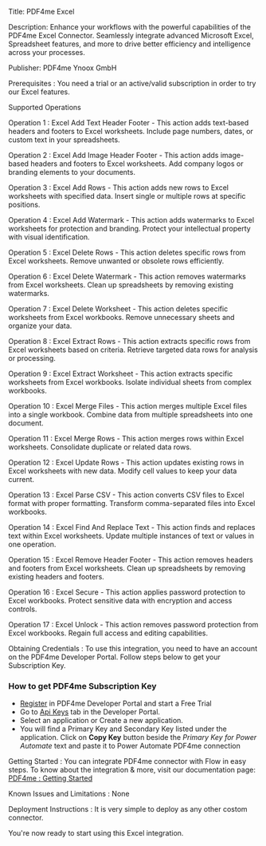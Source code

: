 Title: PDF4me Excel 

Description: Enhance your workflows with the powerful capabilities of the PDF4me Excel Connector. Seamlessly integrate advanced Microsoft Excel, Spreadsheet features, and more to drive better efficiency and intelligence across your processes. 

Publisher: PDF4me Ynoox GmbH

Prerequisites : You need a trial or an active/valid subscription in order to try our Excel features.

Supported Operations

Operation 1 : Excel Add Text Header Footer - This action adds text-based headers and footers to Excel worksheets. Include page numbers, dates, or custom text in your spreadsheets.

Operation 2 : Excel Add Image Header Footer - This action adds image-based headers and footers to Excel worksheets. Add company logos or branding elements to your documents.

Operation 3 : Excel Add Rows - This action adds new rows to Excel worksheets with specified data. Insert single or multiple rows at specific positions.

Operation 4 : Excel Add Watermark - This action adds watermarks to Excel worksheets for protection and branding. Protect your intellectual property with visual identification.

Operation 5 : Excel Delete Rows - This action deletes specific rows from Excel worksheets. Remove unwanted or obsolete rows efficiently.

Operation 6 : Excel Delete Watermark - This action removes watermarks from Excel worksheets. Clean up spreadsheets by removing existing watermarks.

Operation 7 : Excel Delete Worksheet - This action deletes specific worksheets from Excel workbooks. Remove unnecessary sheets and organize your data.

Operation 8 : Excel Extract Rows - This action extracts specific rows from Excel worksheets based on criteria. Retrieve targeted data rows for analysis or processing.

Operation 9 : Excel Extract Worksheet - This action extracts specific worksheets from Excel workbooks. Isolate individual sheets from complex workbooks.

Operation 10 : Excel Merge Files - This action merges multiple Excel files into a single workbook. Combine data from multiple spreadsheets into one document.

Operation 11 : Excel Merge Rows - This action merges rows within Excel worksheets. Consolidate duplicate or related data rows.

Operation 12 : Excel Update Rows - This action updates existing rows in Excel worksheets with new data. Modify cell values to keep your data current.

Operation 13 : Excel Parse CSV - This action converts CSV files to Excel format with proper formatting. Transform comma-separated files into Excel workbooks.

Operation 14 : Excel Find And Replace Text - This action finds and replaces text within Excel worksheets. Update multiple instances of text or values in one operation.

Operation 15 : Excel Remove Header Footer - This action removes headers and footers from Excel worksheets. Clean up spreadsheets by removing existing headers and footers.

Operation 16 : Excel Secure - This action applies password protection to Excel workbooks. Protect sensitive data with encryption and access controls.

Operation 17 : Excel Unlock - This action removes password protection from Excel workbooks. Regain full access and editing capabilities.

Obtaining Credentials : To use this integration, you need to have an account on the PDF4me Developer Portal. Follow steps below to get your Subscription Key.

### How to get PDF4me Subscription Key

- [Register](https://dev.pdf4me.com/) in PDF4me Developer Portal and start a Free Trial
- Go to [Api Keys](https://dev.pdf4me.com/dashboard/#/api-keys/) tab in the Developer Portal.
- Select an application or Create a new application.
- You will find a Primary Key and Secondary Key listed under the application. Click on **Copy Key** button beside the _Primary Key for Power Automate_ text and paste it to Power Automate PDF4me connection

Getting Started : You can integrate PDF4me connector with Flow in easy steps. To know about the integration & more, visit our documentation page: [PDF4me : Getting Started](https://dev.pdf4me.com/power-automate/)

 Known Issues and Limitations : None

Deployment Instructions : It is very simple to deploy as any other costom connector.


You're now ready to start using this Excel integration.
